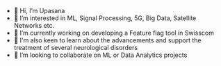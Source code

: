 - 👋 Hi, I’m Upasana
- 👀 I’m interested in ML, Signal Processing, 5G, Big Data, Satellite Networks etc.
- 🌱 I’m currently working on developing a Feature flag tool in Swisscom
- 👀 I'm also keen to learn about the advancements and support the treatment of several neurological disorders
- 💞️ I’m looking to collaborate on ML or Data Analytics projects

<!---
upasana-crypto/upasana-crypto is a ✨ special ✨ repository because its `README.md` (this file) appears on your GitHub profile.
You can click the Preview link to take a look at your changes.
--->
